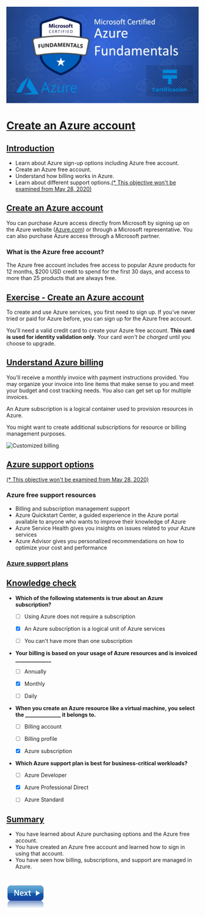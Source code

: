![Exam AZ-900](../images/az900.png "Exam AZ-900")

# [Create an Azure account](https://docs.microsoft.com/en-us/learn/modules/create-an-azure-account/)

## [Introduction](https://docs.microsoft.com/en-us/learn/modules/create-an-azure-account/1-introduction)

- Learn about Azure sign-up options including Azure free account.
- Create an Azure free account.
- Understand how billing works in Azure.
- Learn about different support options.[(* This objective won't be examined from May 28, 2020)](https://query.prod.cms.rt.microsoft.com/cms/api/am/binary/RE3VwUY)

## [Create an Azure account](https://docs.microsoft.com/en-us/learn/modules/create-an-azure-account/2-azure-accounts-and-subscriptions)

You can purchase Azure access directly from Microsoft by signing up on the Azure website ([Azure.com](https://azure.com)) or through a Microsoft representative. You can also purchase Azure access through a Microsoft partner.

### What is the Azure free account?
The Azure free account includes free access to popular Azure products for 12 months, $200 USD credit to spend for the first 30 days, and access to more than 25 products that are always free.

## [Exercise - Create an Azure account](https://docs.microsoft.com/en-us/learn/modules/create-an-azure-account/3-exercise-create-an-azure-account)

To create and use Azure services, you first need to sign up. If you’ve never tried or paid for Azure before, you can sign up for the Azure free account.

You'll need a valid credit card to create your Azure free account. **This card is used for identity validation only**. Your card *won't be charged* until you choose to upgrade.

## [Understand Azure billing](https://docs.microsoft.com/en-us/learn/modules/create-an-azure-account/4-multiple-subscriptions)

 You'll receive a monthly invoice with payment instructions provided. You may organize your invoice into line items that make sense to you and meet your budget and cost tracking needs. You also can get set up for multiple invoices.

An Azure subscription is a logical container used to provision resources in Azure.

You might want to create additional subscriptions for resource or billing management purposes.

![Customized billing](https://docs.microsoft.com/en-us/learn/modules/create-an-azure-account/media/4-billing-structure-overview.png)

## [Azure support options](https://docs.microsoft.com/en-us/learn/modules/create-an-azure-account/5-support-options)
[(* This objective won't be examined from May 28, 2020)](https://query.prod.cms.rt.microsoft.com/cms/api/am/binary/RE3VwUY)

### Azure free support resources
- Billing and subscription management support
- Azure Quickstart Center, a guided experience in the Azure portal available to anyone who wants to improve their knowledge of Azure
- Azure Service Health gives you insights on issues related to your Azure services
- Azure Advisor gives you personalized recommendations on how to optimize your cost and performance

### [Azure support plans](https://azure.microsoft.com/en-us/support/plans/)

## [Knowledge check](https://docs.microsoft.com/en-us/learn/modules/create-an-azure-account/6-knowledge-check)

- **Which of the following statements is true about an Azure subscription?**

   - [ ] Using Azure does not require a subscription

   - [x] An Azure subscription is a logical unit of Azure services

   - [ ] You can't have more than one subscription

- **Your billing is based on your usage of Azure resources and is invoiced ______________**

   - [ ] Annually

   - [x] Monthly

   - [ ] Daily

- **When you create an Azure resource like a virtual machine, you select the ______________ it belongs to.**

   - [ ] Billing account

   - [ ] Billing profile

   - [x] Azure subscription

- **Which Azure support plan is best for business-critical workloads?**

   - [ ] Azure Developer

   - [x] Azure Professional Direct

   - [ ] Azure Standard

## [Summary](https://docs.microsoft.com/en-us/learn/modules/create-an-azure-account/7-summary)

- You have learned about Azure purchasing options and the Azure free account.
- You have created an Azure free account and learned how to sign in using that account.
- You have seen how billing, subscriptions, and support are managed in Azure.

\
[![Core Cloud Services - Introduction to Azure](../images/next.png)](welcome-to-azure.md)